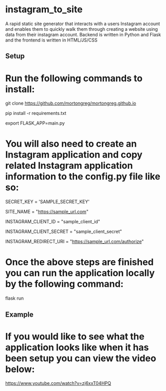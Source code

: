 # instagram_to_site
A rapid static site generator that interacts with a users Instagram account and enables them to quickly walk them through creating a website using data from their instagram account. Backend is written in Python and Flask and the frontend is written in HTML/JS/CSS


## Setup

# Run the following commands to install:

git clone https://github.com/mortongreg/mortongreg.github.io

pip install -r requirements.txt

export FLASK_APP=main.py

# You will also need to create an Instagram application and copy related Instagram application information to the config.py file like so:


SECRET_KEY = 'SAMPLE_SECRET_KEY'

SITE_NAME = "https://sample_url.com"

INSTAGRAM_CLIENT_ID = "sample_client_id"

INSTAGRAM_CLIENT_SECRET = "sample_client_secret"

INSTAGRAM_REDIRECT_URI = "https://sample_url.com/authorize"


# Once the above steps are finished you can run the application locally by the following command:

flask run



## Example

# If you would like to see what the application looks like when it has been setup you can view the video below:

https://www.youtube.com/watch?v=zj6xxT04HPQ
